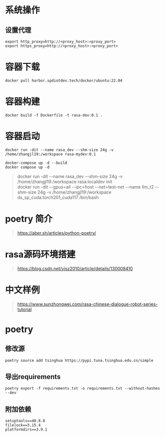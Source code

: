 # 系统操作
## 设置代理
```
export http_proxy=http://<proxy_host>:<proxy_port>
export https_proxy=http://<proxy_host>:<proxy_port>
```

# 容器下载
```
docker pull harbor.spdiotdev.tech/docker/ubuntu:22.04
```

# 容器构建
```
docker build -f Dockerfile -t rasa-dev:0.1 .
```

# 容器启动  
```
docker run -dit --name rasa_dev --shm-size 24g -v /home/zhangjl19:/workspace rasa-mydev:0.1

docker-compose up -d --build
docker compose up -d 

```
> docker run -dit --name rasa_dev --shm-size 24g -v /home/zhangjl19:/workspace rasa:localdev init   
> docker run -dit --gpus=all --ipc=host --net=test-net --name llm_t2 --shm-size 24g -v /home/zhangjl19:/workspace ds_sp_cuda:torch201_cuda117 /bin/bash  

# poetry 简介
> https://aber.sh/articles/python-poetry/

# rasa源码环境搭建
> https://blog.csdn.net/yjsz2010/article/details/130008410

# 中文样例
> https://www.sunzhongwei.com/rasa-chinese-dialogue-robot-series-tutorial

# poetry  
## 修改源
```
poetry source add tsinghua https://pypi.tuna.tsinghua.edu.cn/simple  
```

## 导出requirements
```
poetry export -f requirements.txt -o requirements.txt --without-hashes --dev
```

## 附加依赖
```
setuptools==40.8.0
filelock==3.15.4
platformdirs==3.9.1
```